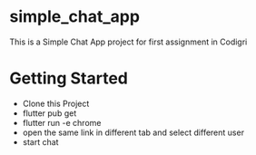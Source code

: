 # simple_chat_app

This is a Simple Chat App project for first assignment in Codigri

# Getting Started

- Clone this Project
- flutter pub get
- flutter run -e chrome
- open the same link in different tab and select different user
- start chat
